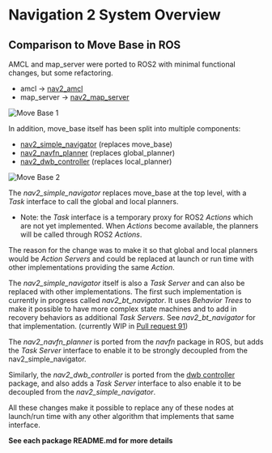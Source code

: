 # Navigation 2 System Overview

## Comparison to Move Base in ROS
AMCL and map_server were ported to ROS2 with minimal functional changes, but some refactoring.

  * amcl -> [nav2_amcl](/nav2_amcl/README.md)
  * map_server -> [nav2_map_server](/nav2_map_server/README.md)

![Move Base 1](./move_base_compare_1.png)

In addition, move_base itself has been split into multiple components:

  * [nav2_simple_navigator](/nav2_simple_navigator/README.md) (replaces move_base)
  * [nav2_navfn_planner](/nav2_navfn_planner/README.md) (replaces global_planner)
  * [nav2_dwb_controller](/nav2_dwb_controller/README.md) (replaces local_planner)

![Move Base 2](./move_base_compare_2.png)

The *nav2_simple_navigator* replaces move_base at the top level, with a *Task* interface to call the global and local planners.

* Note: the *Task* interface is a temporary proxy for ROS2 *Actions* which are not yet implemented. When *Actions* become available, the planners will be called through ROS2 *Actions*.

The reason for the change was to make it so that global and local planners would be *Action Servers* and could be replaced at launch or run time with other implementations providing the same *Action*.

The *nav2_simple_navigator* itself is also a *Task Server* and can also be replaced with other implementations. The first such implementation is currently in progress called *nav2_bt_navigator*. It uses *Behavior Trees* to make it possible to have more complex state machines and to add in recovery behaviors as additional *Task Servers*. See *nav2_bt_navigator* for that implementation. (currently WIP in [Pull request 91](https://github.com/ros-planning/navigation2/pull/91))

The *nav2_navfn_planner* is ported from the *navfn* package in ROS, but adds the *Task Server* interface to enable it to be strongly decoupled from the nav2_simple_navigator.

Similarly, the *nav2_dwb_controller* is ported from the [dwb controller](https://github.com/locusrobotics/robot_navigation/tree/master/dwb_local_planner) package, and also adds a *Task Server* interface to also enable it to be decoupled from the *nav2_simple_navigator*.

All these changes make it possible to replace any of these nodes at launch/run time with any other algorithm that implements that same interface.

**See each package README.md for more details**




